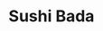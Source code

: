 ---
layout: place
title: "Sushi Bada"
permalink: /new-york/suffern/sushi-bada.html
stateAbbr: NY
stateName: New York
cityName: Suffern
seo:
  name: "Sushi Bada"
  type: Restaurant
  links: http://www.sushibada59.com/
description: "Chic sushi spot with lunch plates & boxes plus beer, wine & sake served in a lively, low-lit space. Looking for sushi in Suffern, New York? Check out Sushi B..."
place_id: ChIJCUTeuEjnwokRALVbgZklijs
photos:
  - name: >-
      places/ChIJCUTeuEjnwokRALVbgZklijs/photos/AeeoHcL28_ksybxEGY-YcL3baLEDXH943eKNu5BjqDGCHIMIrhSjO6ZYRVrs_nixhAPFBmh0p4stBc0arcvjPQhvpFKn-HdXjlMqp9jc7LsRFa0GS6M5EMVjPpKcuQ5Gj3QGWR8oHiSlltCynIOWO5yU2AxSmizhQbvm0mi36kEip8D5Bpz3wroJK0E1eCduSg0oTJ-VM_p6HdptQJu6bwmzMKFVOTYbSjQOBhjFtAhGJL3ZmxNyXxxpYguCRYehIqdKr2Gw84UPkgITDsa_Cc_cOc87_uy_6wH8t5XgWQE92RSrjA
    widthPx: 480
    heightPx: 360
    authorAttributions:
      - displayName: Sushi Bada
        uri: https://maps.google.com/maps/contrib/102025464385205496496
        photoUri: >-
          https://lh3.googleusercontent.com/a-/ALV-UjUIWnipQziaDWB6HUzxXOCNSxtg5mCdL1DygJ3tjtq5LTNQtJA=s100-p-k-no-mo
    flagContentUri: >-
      https://www.google.com/local/imagery/report/?cb_client=maps_api_places.places_api&image_key=!1e10!2sAF1QipNc4xEGujf_WQZ4opFxF3RHMZxGTs4W8KZ5M4QY&hl=en-US
    googleMapsUri: >-
      https://www.google.com/maps/place//data=!3m4!1e2!3m2!1sAF1QipNc4xEGujf_WQZ4opFxF3RHMZxGTs4W8KZ5M4QY!2e10!4m2!3m1!1s0x89c2e748b8de4409:0x3b8a2599815bb500
  - name: >-
      places/ChIJCUTeuEjnwokRALVbgZklijs/photos/AeeoHcImIXZbHiWJfJ08QgPkSTWbYWtA1LyRRez3JAgqNOm5ul8eNVvXoto1BH_xgTo27l4b6MN9-2kOB_J0k8XlteyOcQMsbDz6Bevt2_czvQ-RTqIfojplQdNIQbMCZUWgJyF1GPqJ1LY0NcPs5xs1gh3oSnAOTfavnJCeycIQi15c4FUFiN922v4x46iCN70d5Jle-yF70tR6xI2_ePL5pE7D3R82fcVVlbU5ncriDWfjUnHQ0LuLUEPO0_hzIcHhdosLO26Deoi57Nnx3_oKZhpUFWHvqkO39mSouJwx8wOTuw
    widthPx: 2048
    heightPx: 1536
    authorAttributions:
      - displayName: Sushi Bada
        uri: https://maps.google.com/maps/contrib/102025464385205496496
        photoUri: >-
          https://lh3.googleusercontent.com/a-/ALV-UjUIWnipQziaDWB6HUzxXOCNSxtg5mCdL1DygJ3tjtq5LTNQtJA=s100-p-k-no-mo
    flagContentUri: >-
      https://www.google.com/local/imagery/report/?cb_client=maps_api_places.places_api&image_key=!1e10!2sAF1QipMdXKG-e-7Smr84bIMV814DToAsW-fvXpE-cZ0u&hl=en-US
    googleMapsUri: >-
      https://www.google.com/maps/place//data=!3m4!1e2!3m2!1sAF1QipMdXKG-e-7Smr84bIMV814DToAsW-fvXpE-cZ0u!2e10!4m2!3m1!1s0x89c2e748b8de4409:0x3b8a2599815bb500
  - name: >-
      places/ChIJCUTeuEjnwokRALVbgZklijs/photos/AeeoHcLJAZ6YQDEJ_jB55u81rCx5aH8RFPDQckma-7V0zrxqrw7EPOp7tAdvXMYh1FCb3kjFyp8z-3RkB4QGoX72tP8cRDnsVoMvlXJNiVgH6PzZKe1UvAtPH1bIaR-ROQ5JydunWYvWvtn57ecIo7jk0mI-26AWo6HvSsXLPjeYtpHRQbaj87mGHZcsB-L0t5mbUTI4RiSNysUos-v3Yb6peBTbeneen2oBTBBZv6hTsYzyer1n7rxjBi2TJRUHoimMyWH5x_SKBl7dSJB52xnEbKomnjg_CWIZ4JW6jxpIqNprZyVHYB7Uwad6Bpg949Noak2-rgwzitGYwex5o3h_nNQ14u091wstadzRUTHJYez7PALLG07DZP2zCUTfVtbk8EXheDOfc-Pmeoc59IHvWiUrmWeh9_y7rLV2oCWHhocYwg
    widthPx: 2048
    heightPx: 1536
    authorAttributions:
      - displayName: Av L
        uri: https://maps.google.com/maps/contrib/107848635818700756111
        photoUri: >-
          https://lh3.googleusercontent.com/a/ACg8ocK2fHDlBdIy-IUZdY0j8EnOPzxBrAY3WIr-Q8NkzuzdIKymBC8=s100-p-k-no-mo
    flagContentUri: >-
      https://www.google.com/local/imagery/report/?cb_client=maps_api_places.places_api&image_key=!1e10!2sCIHM0ogKEICAgMCg3rG1Ug&hl=en-US
    googleMapsUri: >-
      https://www.google.com/maps/place//data=!3m4!1e2!3m2!1sCIHM0ogKEICAgMCg3rG1Ug!2e10!4m2!3m1!1s0x89c2e748b8de4409:0x3b8a2599815bb500
  - name: >-
      places/ChIJCUTeuEjnwokRALVbgZklijs/photos/AeeoHcKLIuB-X4uMVlYUtRnobXXXYXccHoTxIN6bk2zdlrVzOQVsi-Y8QQuyQpy6PPXSguMP8mMDelUS-_Fkga7GiatMRP-1DYy1ATLnshwbxyOuc8rT7puYt5VXjal9lxscVQ4WugASVAAs_UaKIq7DhwVAQSVos3b6dLScVabvEW1C9IinYmv4oLLzkYdHh-qyx3TEfueknKYd7UKwxZdjWJqqOmr40NsQ2EvaEnzjHC_L9B7cYCaY34tnnBz64OQqxIo-oj0Ltz22bU6R0x1dOZIHwe_fgpR6VEhBWT8b0cPM4m3eBjefsGFrmQDBczvLCsHmHIO0pj3gcJiG0_FPIVMcwffsZraoSUYARs9i0pPzLgSgZtEg5VJCulG2UWW9hJV3bxWXkOQuu7siTWabL7v0VFTvezjSCMwdMhobv45vCqAf
    widthPx: 2785
    heightPx: 3020
    authorAttributions:
      - displayName: Cyber Pro
        uri: https://maps.google.com/maps/contrib/113597479936866114755
        photoUri: >-
          https://lh3.googleusercontent.com/a-/ALV-UjWUtNVVy-eTbJ1ZNSq8ysOytAlP_Fepmzkd0iNlQyTmv4Ijb2A=s100-p-k-no-mo
    flagContentUri: >-
      https://www.google.com/local/imagery/report/?cb_client=maps_api_places.places_api&image_key=!1e10!2sCIHM0ogKEICAgIDD04L_kgE&hl=en-US
    googleMapsUri: >-
      https://www.google.com/maps/place//data=!3m4!1e2!3m2!1sCIHM0ogKEICAgIDD04L_kgE!2e10!4m2!3m1!1s0x89c2e748b8de4409:0x3b8a2599815bb500
  - name: >-
      places/ChIJCUTeuEjnwokRALVbgZklijs/photos/AeeoHcKPl3szuA0UA5HUeVFRTySiQ17OE-WtTvwp7nK02GZKlMP5KpOpT-XpmbJZHw082xawWN1fsHLu0HxOcbkzQSFQD19zK3T8Oibdrcb44wHSUOxGbrzja6MHLjzSWqn-ZQXhdXLu0jbX5rMS_G5WnFFfRHimu_9TSGP2RlGLTF2Sv7uF0j6oEYRfoMM-iaRT6xNVE0GEpaI7UEW1TIsw-otiRp5o0VtZtsWXlK8Y_iQp6nLP0aMLNp598G32DQ9Vem-y6NKPkfD6wqqgWPrRw7zrEzMjllmx7FZ6m73th136ar9BT_0BeCvaAlq1XrAeDqToQF1BC56udv-8oxrdJR9AMOCFz-kA_Pp1QdfIo4j1CHVz0AEHbVfZ6RsLwT4j86urwHWXfXQpA8EXZNFV1v9HdmgVaOsx4mCLK_CaGlwYew
    widthPx: 3024
    heightPx: 4032
    authorAttributions:
      - displayName: Jenny Bach
        uri: https://maps.google.com/maps/contrib/118097934326177533721
        photoUri: >-
          https://lh3.googleusercontent.com/a-/ALV-UjVWLoTaZ9Wegwe-5p9v5optCh_gI1-r68aJbwSqDClgfXDkCIqogg=s100-p-k-no-mo
    flagContentUri: >-
      https://www.google.com/local/imagery/report/?cb_client=maps_api_places.places_api&image_key=!1e10!2sCIHM0ogKEICAgMCwh768aA&hl=en-US
    googleMapsUri: >-
      https://www.google.com/maps/place//data=!3m4!1e2!3m2!1sCIHM0ogKEICAgMCwh768aA!2e10!4m2!3m1!1s0x89c2e748b8de4409:0x3b8a2599815bb500
  - name: >-
      places/ChIJCUTeuEjnwokRALVbgZklijs/photos/AeeoHcJpEErvfT2zl4NF-Y1RNUJYb9w3x1D2Nh3yUvWbsUCTCrCS5-T_414AjgH9et1ojqSyo-LCS3CMrB_4Zq8WwnODgZ05NvpVh-l9JdiYj32eofSkNejJQBoKcAz9eX0dcIIQVEVZKWC8pQQ3hZ_CovDoCR7990U5jgq9z0rgaCD3oEwZ4vU2c7LjzxykfAnc5bit91QTvA-cwoS9QgWtFaAs52Ut5qrZT0sfAvu-Or8qcsPa4BFa8h1iemwpv6apNQbFKgVzuUAh-O5j7P8DYeHkbNU4XjwDGEDgefIXGnmByVnY1EXiV3SWJWxHVh9BlNntJjre1DAwCZ5cWmbVSOaPjX2L5mOob8ASCVbxCIbBpOuBfpt3VlJWyUTdlGZpnyfbvWjAZTaSL8uNw6kOwz02PuP9otXGMyCVvv6AXfs
    widthPx: 4032
    heightPx: 3024
    authorAttributions:
      - displayName: Maha A
        uri: https://maps.google.com/maps/contrib/103727129570858630374
        photoUri: >-
          https://lh3.googleusercontent.com/a/ACg8ocK5ozPJpQKVNlucMkCxqMR9C01jrG7iXfnrYLifLFKRfc2n1A=s100-p-k-no-mo
    flagContentUri: >-
      https://www.google.com/local/imagery/report/?cb_client=maps_api_places.places_api&image_key=!1e10!2sCIHM0ogKEICAgICL0-bsag&hl=en-US
    googleMapsUri: >-
      https://www.google.com/maps/place//data=!3m4!1e2!3m2!1sCIHM0ogKEICAgICL0-bsag!2e10!4m2!3m1!1s0x89c2e748b8de4409:0x3b8a2599815bb500
  - name: >-
      places/ChIJCUTeuEjnwokRALVbgZklijs/photos/AeeoHcIVvyGQjsLuD2UWE8IJPqErJ1pYobQluPofYVNCdlOCxn_ZvaO6U9vuAyOSeTcGl44RE1uIVH_9u9uO6dGJBF42jCgosvNq_qC7HZ4kItEmiqFCZub-zvYngS3oFrhJqraBWR7BVzaR0Yd2TlOvTkgbmzFD-VQggiomJt_hehDQwfOytU968RPKG-m0Zhn5wC7CqlnrCn5nIhyWAK8HpJFoZ9mgPi1cDIErD9dRv_Kp4e3nDu1uNf62VOjFB77ssAMh56inaAFQXr9kD2au_zjUnAi3d919EjLSg4EjrXdHk3-OVPLCIdt8kHoFxlc_lUV3NNAVbNn7wQuSeJepMq5kSpXpmsfWiIEgxiSI5uMU8SOK0dmR25MHnKcrRCjofFbXvefFnzdMKeT1Hf-9OVGPLszDLw1lmtY81QsQOotqtQo
    widthPx: 4032
    heightPx: 2268
    authorAttributions:
      - displayName: Andrea Oakes
        uri: https://maps.google.com/maps/contrib/113813749941602425566
        photoUri: >-
          https://lh3.googleusercontent.com/a-/ALV-UjVzmdF26elJQbmJHljxj8o-wKOQv38L01pQQezZaNK3UDFdJvILCA=s100-p-k-no-mo
    flagContentUri: >-
      https://www.google.com/local/imagery/report/?cb_client=maps_api_places.places_api&image_key=!1e10!2sCIHM0ogKEICAgICc6OGXygE&hl=en-US
    googleMapsUri: >-
      https://www.google.com/maps/place//data=!3m4!1e2!3m2!1sCIHM0ogKEICAgICc6OGXygE!2e10!4m2!3m1!1s0x89c2e748b8de4409:0x3b8a2599815bb500
  - name: >-
      places/ChIJCUTeuEjnwokRALVbgZklijs/photos/AeeoHcJvnUtheQoZBhQ02nbk9PhVaQbD8i2cAuknVTDC9JPragKGPirxerT2T-HbYO8az85WUEIDAObP7FHG8iYDSHOqYOlkY0qMZXba37GU1BLe8JqHKTzD4rxftWxhprMSS5S1G9w_GIGIVMiMNiTXQ4jI2SjxZIFGuWhGfqvOH_IylEFcsX8a8m9zfiHggj6NPCUTqEJYgxVUbnh3awjVsHwD6twpithgR4X3QPhwMrXc8CSed1EYvOVFeRtiGBrWa_7BwBl639i5WL-bKUeN8qkQqNHLllznZBsyvos20S_ql-6gacGAGIcCFf3h2OaXg56vKUFdH-UnrN49U2Jvl8l7AKIalp2FSFnc_M1SUSuOFa9EzNaDN8dJB8r9CzF5iKnK-PgZbwR1OZzShuP_1FZLOUiT2MBz4upirwKXeQ3CRQ
    widthPx: 3024
    heightPx: 4032
    authorAttributions:
      - displayName: Suffern Foodie
        uri: https://maps.google.com/maps/contrib/103147094666144896031
        photoUri: >-
          https://lh3.googleusercontent.com/a/ACg8ocLgCBWzTQqwirfhARhfbiXJd6g3xwtKAtCzlxzBJH50lcYm3w=s100-p-k-no-mo
    flagContentUri: >-
      https://www.google.com/local/imagery/report/?cb_client=maps_api_places.places_api&image_key=!1e10!2sCIHM0ogKEICAgIDhrvDIUg&hl=en-US
    googleMapsUri: >-
      https://www.google.com/maps/place//data=!3m4!1e2!3m2!1sCIHM0ogKEICAgIDhrvDIUg!2e10!4m2!3m1!1s0x89c2e748b8de4409:0x3b8a2599815bb500
  - name: >-
      places/ChIJCUTeuEjnwokRALVbgZklijs/photos/AeeoHcKJEVJVX-j3T4L8QvRgOTxPLc6uLbh_KlCcM6g6ThxwNHHzKuAMtDR7Ok5BN0bI8GVb2psjzcMfJ1t6nT7qBH78FmSHsr0eJZhD-NO2gDHIel-Wt1Ge27pkJ7P51GFwiUM64nna42qmz0-QNW83fTMvne6YQjoT-dHc8soUDQYXGY4TJwn_6jviZs3GSKP_1kYV6zC27aNKlE5DomVGF-mqd8xJPhBHqclJMu8yk0W2CdZzedj7-ySa-iZbKFj6jdoKNSrsyc8HmEnY1AazU-1euJpUdSSg7APQDQWYIuxfd2GKXzRcwSO1gWW7T9XEDYrSaSXO8cI9O7Y6UlK2NiE6eXwUSEMe__0zSSZkoB-KhX-cSk87pPIg6aKafemOQJHIxZMkXpWO2bg_ZmH8GgnhQSrYFa_sxjz1P9cJcP-U6A
    widthPx: 3024
    heightPx: 4032
    authorAttributions:
      - displayName: Joel Zea
        uri: https://maps.google.com/maps/contrib/109612555727943270019
        photoUri: >-
          https://lh3.googleusercontent.com/a-/ALV-UjUj80mCl2R8j-PYLaq7ClW6YlfpMPKzaOXrcjM_jO82kwlJyD2Q=s100-p-k-no-mo
    flagContentUri: >-
      https://www.google.com/local/imagery/report/?cb_client=maps_api_places.places_api&image_key=!1e10!2sCIHM0ogKEICAgMCAjpqgfg&hl=en-US
    googleMapsUri: >-
      https://www.google.com/maps/place//data=!3m4!1e2!3m2!1sCIHM0ogKEICAgMCAjpqgfg!2e10!4m2!3m1!1s0x89c2e748b8de4409:0x3b8a2599815bb500
  - name: >-
      places/ChIJCUTeuEjnwokRALVbgZklijs/photos/AeeoHcLODKqc4r1p-dZbm_ibkDsfuNUsmpmacpDnXqvdfOaRKSsgKAXeI1JsMQ-kcx5XVN9FwWVH6x_NNGRwoEc1Z_LoJEPMpywR9OfG_xvFZzHrT2zwLhtlFEWs3qOW3UByxwjsVMxW1I_rlTuMCeRgAnS-QgxTw0oeWSooh-56jfl7X3AnAX-LFsogFt4G9fY7nKWVJL5_452glXsb57Eei5jGjCSkPv9tqxzVXJ9lUIxOVemQGS8A9YenHjO_RNUQ8mKb37VZHvM1ydiy6AZeANRYGX7TBYT_UnqFOAgImw5vqLUU6VwHYoH95qwCgb0n4lTVqhTbW_fkbwKFRl7mYLRfUUA3AfckkqFx0P4ex6MSVyf1vrl-DZ_xfN3o-MR6X-h1eQnigsYrbXM6CmkEV10pHhJO_BxEx3tvRCJtzmrtOg
    widthPx: 4032
    heightPx: 3024
    authorAttributions:
      - displayName: Mark O' Brien
        uri: https://maps.google.com/maps/contrib/115843900523004656117
        photoUri: >-
          https://lh3.googleusercontent.com/a/ACg8ocIvF4XROOg5zg64Dd4snkiMzy2Z6ZnapOJ2nZy9-UaIu2x6QQ=s100-p-k-no-mo
    flagContentUri: >-
      https://www.google.com/local/imagery/report/?cb_client=maps_api_places.places_api&image_key=!1e10!2sCIHM0ogKEICAgICX_KTDJg&hl=en-US
    googleMapsUri: >-
      https://www.google.com/maps/place//data=!3m4!1e2!3m2!1sCIHM0ogKEICAgICX_KTDJg!2e10!4m2!3m1!1s0x89c2e748b8de4409:0x3b8a2599815bb500
address: 74 Lafayette Ave, Suffern, NY 10901, USA
street: 74 Lafayette Ave
city: Suffern
state: NY
zip: '10901'
country: USA
neighborhood: null
latitude: '41.115550'
longitude: '-74.151408'
accessibility_options:
  wheelchairAccessibleParking: true
  wheelchairAccessibleEntrance: true
  wheelchairAccessibleRestroom: true
  wheelchairAccessibleSeating: true
business_status: OPERATIONAL
name: Sushi Bada
google_maps_links:
  directionsUri: >-
    https://www.google.com/maps/dir//''/data=!4m7!4m6!1m1!4e2!1m2!1m1!1s0x89c2e748b8de4409:0x3b8a2599815bb500!3e0
  placeUri: https://maps.google.com/?cid=4290282936254313728
  writeAReviewUri: >-
    https://www.google.com/maps/place//data=!4m3!3m2!1s0x89c2e748b8de4409:0x3b8a2599815bb500!12e1
  reviewsUri: >-
    https://www.google.com/maps/place//data=!4m4!3m3!1s0x89c2e748b8de4409:0x3b8a2599815bb500!9m1!1b1
  photosUri: >-
    https://www.google.com/maps/place//data=!4m3!3m2!1s0x89c2e748b8de4409:0x3b8a2599815bb500!10e5
primary_type: Sushi Restaurant
opening_hours:
  regular: null
  current: null
secondary_opening_hours:
  regular:
    weekdayDescriptions: null
    type: null
  current:
    weekdayDescriptions: null
    type: null
phone: (845) 533-4178
price_level: PRICE_LEVEL_MODERATE
price_range: $30 &ndash; $50
rating: '4.5'
rating_count: 554
website: http://www.sushibada59.com/
reviews:
  - name: >-
      places/ChIJCUTeuEjnwokRALVbgZklijs/reviews/ChdDSUhNMG9nS0VJQ0FnTUN3aDc2OHlBRRAB
    relativePublishTimeDescription: 3 weeks ago
    rating: 4
    text:
      text: >-
        Tasty omakase (deluxe and reg are both delish but the wagyu in the
        deluxe is choice imo!), apps (👌Hamachi Truffle: yellowtail, crispy
        onion, scallion, sesame seeds with white truffle soy sauce and avocado
        fries) cocktails, hot sake. Been here a few times and service is usually
        better; service was just ok tbh recently. Had to ask for water a few
        times but otherwise would go back because the food is so good.
      languageCode: en
    originalText:
      text: >-
        Tasty omakase (deluxe and reg are both delish but the wagyu in the
        deluxe is choice imo!), apps (👌Hamachi Truffle: yellowtail, crispy
        onion, scallion, sesame seeds with white truffle soy sauce and avocado
        fries) cocktails, hot sake. Been here a few times and service is usually
        better; service was just ok tbh recently. Had to ask for water a few
        times but otherwise would go back because the food is so good.
      languageCode: en
    authorAttribution:
      displayName: Jenny Bach
      uri: https://www.google.com/maps/contrib/118097934326177533721/reviews
      photoUri: >-
        https://lh3.googleusercontent.com/a-/ALV-UjVWLoTaZ9Wegwe-5p9v5optCh_gI1-r68aJbwSqDClgfXDkCIqogg=s128-c0x00000000-cc-rp-mo-ba3
    publishTime: '2025-03-21T14:41:29.634832Z'
    flagContentUri: >-
      https://www.google.com/local/review/rap/report?postId=ChdDSUhNMG9nS0VJQ0FnTUN3aDc2OHlBRRAB&d=17924085&t=1
    googleMapsUri: >-
      https://www.google.com/maps/reviews/data=!4m6!14m5!1m4!2m3!1sChdDSUhNMG9nS0VJQ0FnTUN3aDc2OHlBRRAB!2m1!1s0x89c2e748b8de4409:0x3b8a2599815bb500
  - name: >-
      places/ChIJCUTeuEjnwokRALVbgZklijs/reviews/ChdDSUhNMG9nS0VJQ0FnTUNnM3JHMTRnRRAB
    relativePublishTimeDescription: a month ago
    rating: 4
    text:
      text: >-
        Nice place. I went on Valentines Day and had a reservation. The place
        was crowded, but our server was nice. The sushi was expensive. The
        brussel sprouts were good, and they had great sauce. The calafornia was
        ok and so as the other rolls. The music was nice and the seats were
        comfortable. They had cute decorations on the ceiling.
      languageCode: en
    originalText:
      text: >-
        Nice place. I went on Valentines Day and had a reservation. The place
        was crowded, but our server was nice. The sushi was expensive. The
        brussel sprouts were good, and they had great sauce. The calafornia was
        ok and so as the other rolls. The music was nice and the seats were
        comfortable. They had cute decorations on the ceiling.
      languageCode: en
    authorAttribution:
      displayName: Av L
      uri: https://www.google.com/maps/contrib/107848635818700756111/reviews
      photoUri: >-
        https://lh3.googleusercontent.com/a/ACg8ocK2fHDlBdIy-IUZdY0j8EnOPzxBrAY3WIr-Q8NkzuzdIKymBC8=s128-c0x00000000-cc-rp-mo-ba4
    publishTime: '2025-02-17T16:47:26.776082Z'
    flagContentUri: >-
      https://www.google.com/local/review/rap/report?postId=ChdDSUhNMG9nS0VJQ0FnTUNnM3JHMTRnRRAB&d=17924085&t=1
    googleMapsUri: >-
      https://www.google.com/maps/reviews/data=!4m6!14m5!1m4!2m3!1sChdDSUhNMG9nS0VJQ0FnTUNnM3JHMTRnRRAB!2m1!1s0x89c2e748b8de4409:0x3b8a2599815bb500
  - name: >-
      places/ChIJCUTeuEjnwokRALVbgZklijs/reviews/ChdDSUhNMG9nS0VJQ0FnTUNRazUycmh3RRAB
    relativePublishTimeDescription: a month ago
    rating: 5
    text:
      text: >-
        First time, trusted previous reviews, was not disappointed, service was
        spectacular, prompt and professional, place was very clean, very
        boutique, great music ….one of my new favorites, we will be back, thank
        you for a great experience.
      languageCode: en
    originalText:
      text: >-
        First time, trusted previous reviews, was not disappointed, service was
        spectacular, prompt and professional, place was very clean, very
        boutique, great music ….one of my new favorites, we will be back, thank
        you for a great experience.
      languageCode: en
    authorAttribution:
      displayName: JOSH G
      uri: https://www.google.com/maps/contrib/105896070403856876491/reviews
      photoUri: >-
        https://lh3.googleusercontent.com/a/ACg8ocIMCX79IvkS9zqR3-0nE-SCOjf_NvA-8lR_dd4H8yWIscDl4g=s128-c0x00000000-cc-rp-mo-ba4
    publishTime: '2025-03-06T23:34:09.592504Z'
    flagContentUri: >-
      https://www.google.com/local/review/rap/report?postId=ChdDSUhNMG9nS0VJQ0FnTUNRazUycmh3RRAB&d=17924085&t=1
    googleMapsUri: >-
      https://www.google.com/maps/reviews/data=!4m6!14m5!1m4!2m3!1sChdDSUhNMG9nS0VJQ0FnTUNRazUycmh3RRAB!2m1!1s0x89c2e748b8de4409:0x3b8a2599815bb500
  - name: >-
      places/ChIJCUTeuEjnwokRALVbgZklijs/reviews/ChdDSUhNMG9nS0VJQ0FnTUR3ei1IdzZ3RRAB
    relativePublishTimeDescription: 2 weeks ago
    rating: 5
    text:
      text: >-
        we walked in. We’re put on a wait, which was fine even though the host
        asked me if we wanted to put our names on the wait.. after saying we
        would wait however we were not acknowledged at the bar for more than 15
        minutes. We had to stand up and ask for a glass of wine while waiting
        for our table, then we were sat with McKenzie, who changed the whole
        experience. He was super attentive, quick and order accuracy was on
        point great job, McKenzie!!!
      languageCode: en
    originalText:
      text: >-
        we walked in. We’re put on a wait, which was fine even though the host
        asked me if we wanted to put our names on the wait.. after saying we
        would wait however we were not acknowledged at the bar for more than 15
        minutes. We had to stand up and ask for a glass of wine while waiting
        for our table, then we were sat with McKenzie, who changed the whole
        experience. He was super attentive, quick and order accuracy was on
        point great job, McKenzie!!!
      languageCode: en
    authorAttribution:
      displayName: Nicholette F
      uri: https://www.google.com/maps/contrib/106628280474805325991/reviews
      photoUri: >-
        https://lh3.googleusercontent.com/a/ACg8ocLldJZe1sR9b22verNdBBgPkr42fztLdGjacw_tg7sDBZDODaE=s128-c0x00000000-cc-rp-mo
    publishTime: '2025-03-29T02:38:30.915106Z'
    flagContentUri: >-
      https://www.google.com/local/review/rap/report?postId=ChdDSUhNMG9nS0VJQ0FnTUR3ei1IdzZ3RRAB&d=17924085&t=1
    googleMapsUri: >-
      https://www.google.com/maps/reviews/data=!4m6!14m5!1m4!2m3!1sChdDSUhNMG9nS0VJQ0FnTUR3ei1IdzZ3RRAB!2m1!1s0x89c2e748b8de4409:0x3b8a2599815bb500
  - name: >-
      places/ChIJCUTeuEjnwokRALVbgZklijs/reviews/ChZDSUhNMG9nS0VJQ0FnSURyczZfa0VBEAE
    relativePublishTimeDescription: 8 months ago
    rating: 5
    text:
      text: >-
        Went in for dinner and it was perfect.

        All the ingredients are super fresh

        For starters ordered

        -Adamame

        -Fried Avocado - the tempura was very light

        -Avocado bomb with spicy salmon filling - beautiful dish, tasty,but I
        would recommend a bit less sweet chili sauce on it


        Mains

        Chefs choice (and the chef made great choices!) :

        -starter:Ceviche with yellow tail,salmon, cucumber,mango in yuzo
        -fresh,light ,great starter

        -second: Sashimi assortment,this was perfect! Very nice combination and
        super fresh,the salmon belly literally melts in your mouth

        -maon: Nigiri assortment - had a nice wasabi kick and again super fresh
        fish ,well made rice


        In addition:

        -Alaskan roll

        -Apple,mango,tuna and cream cheese roll with a lovely hot sauce on top
        (forgot the name of the roll)- had a nice kick to it and the flavor
        combo was surprisingly good

        -sweet potato roll- nice light tempura

        -vegi roll -very fresh


        For dessert we ordered the vanilla ice cream and chocolate mousse cake -
        delicious!


        The service was super quick and nice.

        Plenty of street parking in the area


        Definitely recommend -we all came out very full and very pleased 😄
      languageCode: en
    originalText:
      text: >-
        Went in for dinner and it was perfect.

        All the ingredients are super fresh

        For starters ordered

        -Adamame

        -Fried Avocado - the tempura was very light

        -Avocado bomb with spicy salmon filling - beautiful dish, tasty,but I
        would recommend a bit less sweet chili sauce on it


        Mains

        Chefs choice (and the chef made great choices!) :

        -starter:Ceviche with yellow tail,salmon, cucumber,mango in yuzo
        -fresh,light ,great starter

        -second: Sashimi assortment,this was perfect! Very nice combination and
        super fresh,the salmon belly literally melts in your mouth

        -maon: Nigiri assortment - had a nice wasabi kick and again super fresh
        fish ,well made rice


        In addition:

        -Alaskan roll

        -Apple,mango,tuna and cream cheese roll with a lovely hot sauce on top
        (forgot the name of the roll)- had a nice kick to it and the flavor
        combo was surprisingly good

        -sweet potato roll- nice light tempura

        -vegi roll -very fresh


        For dessert we ordered the vanilla ice cream and chocolate mousse cake -
        delicious!


        The service was super quick and nice.

        Plenty of street parking in the area


        Definitely recommend -we all came out very full and very pleased 😄
      languageCode: en
    authorAttribution:
      displayName: Ola Nesgovorov
      uri: https://www.google.com/maps/contrib/102030286919418669871/reviews
      photoUri: >-
        https://lh3.googleusercontent.com/a-/ALV-UjXxnNT1VYD2Zh9fwZu0FGpzZ7zYVPBninwm2vL-U1VkomMDVmzDQg=s128-c0x00000000-cc-rp-mo-ba6
    publishTime: '2024-07-20T03:26:19.345464Z'
    flagContentUri: >-
      https://www.google.com/local/review/rap/report?postId=ChZDSUhNMG9nS0VJQ0FnSURyczZfa0VBEAE&d=17924085&t=1
    googleMapsUri: >-
      https://www.google.com/maps/reviews/data=!4m6!14m5!1m4!2m3!1sChZDSUhNMG9nS0VJQ0FnSURyczZfa0VBEAE!2m1!1s0x89c2e748b8de4409:0x3b8a2599815bb500
parking_options:
  freeParkingLot: true
  freeStreetParking: true
payment_options:
  acceptsCreditCards: true
  acceptsDebitCards: true
  acceptsCashOnly: false
  acceptsNfc: true
allow_dogs: null
curbside_pickup: null
delivery: true
dine_in: true
good_for_children: null
good_for_groups: true
good_for_sports: false
live_music: false
menu_for_children: false
outdoor_seating: null
reservable: true
restroom: true
serves_beer: true
serves_breakfast: false
serves_brunch: false
serves_cocktails: true
serves_coffee: null
serves_dinner: true
serves_dessert: true
serves_lunch: true
serves_vegetarian_food: true
serves_wine: true
takeout: true
summary: >-
  Chic sushi spot with lunch plates & boxes plus beer, wine & sake served in a
  lively, low-lit space.

---